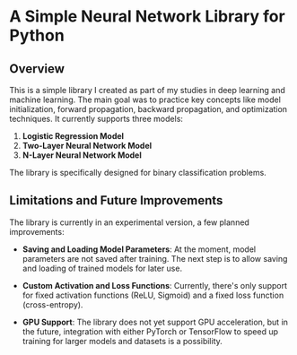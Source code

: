 # A Simple Neural Network Library for Python

## Overview

This is a simple library I created as part of my studies in deep learning and machine learning. The main goal was to practice key concepts like model initialization, forward propagation, backward propagation, and optimization techniques. It currently supports three models:

1. **Logistic Regression Model**
2. **Two-Layer Neural Network Model**
3. **N-Layer Neural Network Model**

The library is specifically designed for binary classification problems.

## Limitations and Future Improvements

The library is currently in an experimental version, a few planned improvements:

- **Saving and Loading Model Parameters**: At the moment, model parameters are not saved after training. The next step is to allow saving and loading of trained models for later use.
  
- **Custom Activation and Loss Functions**: Currently, there's only support for fixed activation functions (ReLU, Sigmoid) and a fixed loss function (cross-entropy).
  
- **GPU Support**: The library does not yet support GPU acceleration, but in the future, integration with either PyTorch or TensorFlow to speed up training for larger models and datasets is a possibility.